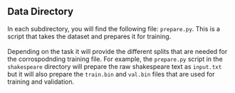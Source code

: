 ## Data Directory
In each subdirectory, you will find the following file:
`prepare.py`. This is a script that takes the dataset and prepares it for training.
<br>
<br>
Depending on the task it will provide the different splits that are needed for the corrospodnding
training file. For example, the `prepare.py` script in the `shakespeare` directory will prepare the raw shakespeare text
as `input.txt` but it will also prepare the `train.bin` and `val.bin` files that are used for training and validation.

